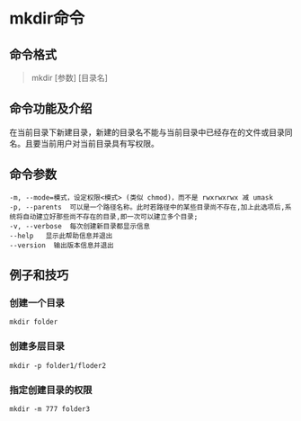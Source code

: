 # mkdir命令 #

## 命令格式 ##
> mkdir [参数] [目录名]

## 命令功能及介绍 ##

在当前目录下新建目录，新建的目录名不能与当前目录中已经存在的文件或目录同名。且要当前用户对当前目录具有写权限。

## 命令参数 ##

    -m, --mode=模式，设定权限<模式> (类似 chmod)，而不是 rwxrwxrwx 减 umask
    -p, --parents  可以是一个路径名称。此时若路径中的某些目录尚不存在,加上此选项后,系统将自动建立好那些尚不存在的目录,即一次可以建立多个目录;
    -v, --verbose  每次创建新目录都显示信息
    --help   显示此帮助信息并退出
    --version  输出版本信息并退出

## 例子和技巧 ##

### 创建一个目录 ###

    mkdir folder

### 创建多层目录 ###

    mkdir -p folder1/floder2

### 指定创建目录的权限 ###

    mkdir -m 777 folder3

